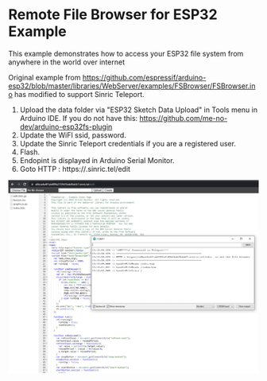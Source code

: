 # Remote File Browser for ESP32 Example

This example demonstrates how to access your ESP32 file system from anywhere in the world over internet

Original example from https://github.com/espressif/arduino-esp32/blob/master/libraries/WebServer/examples/FSBrowser/FSBrowser.ino has modified to support Sinric Teleport.

1. Upload the data folder via "ESP32 Sketch Data Upload" in Tools menu in Arduino IDE. If you do not have this: https://github.com/me-no-dev/arduino-esp32fs-plugin
2. Update the WiFI ssid, password.
3. Update the Sinric Teleport credentials if you are a registered user.  
4. Flash. 
5. Endopint is displayed in Arduino Serial Monitor.
6. Goto HTTP : https://<your-endpoint>.sinric.tel/edit

![Sinric Teleport Session](https://github.com/sinricpro/teleport-arduino-esp32-library/blob/main/examples/remote-file-browser/img/teleport-endpoint.png?raw=true)


